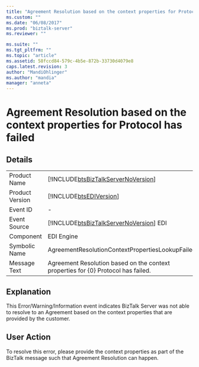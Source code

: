 ```yaml
---
title: "Agreement Resolution based on the context properties for Protocol has failed | Microsoft Docs"
ms.custom: ""
ms.date: "06/08/2017"
ms.prod: "biztalk-server"
ms.reviewer: ""

ms.suite: ""
ms.tgt_pltfrm: ""
ms.topic: "article"
ms.assetid: 58fccd84-579c-4b5e-872b-33730d4079e8
caps.latest.revision: 3
author: "MandiOhlinger"
ms.author: "mandia"
manager: "anneta"
---
```

# Agreement Resolution based on the context properties for Protocol has failed
## Details  
  
|                 |                                                                                        |
|-----------------|----------------------------------------------------------------------------------------|
|  Product Name   |   [!INCLUDE[btsBizTalkServerNoVersion](../includes/btsbiztalkservernoversion-md.md)]   |
| Product Version |               [!INCLUDE[btsEDIVersion](../includes/btsediversion-md.md)]               |
|    Event ID     |                                           -                                            |
|  Event Source   | [!INCLUDE[btsBizTalkServerNoVersion](../includes/btsbiztalkservernoversion-md.md)] EDI |
|    Component    |                                       EDI Engine                                       |
|  Symbolic Name  |                    AgreementResolutionContextPropertiesLookupFailed                    |
|  Message Text   |   Agreement Resolution based on the context properties for {0} Protocol has failed.    |
  
## Explanation  
 This Error/Warning/Information event indicates BizTalk Server was not able to resolve to an Agreement based on the context properties that are provided by the customer.  
  
## User Action  
 To resolve this error, please provide the context properties as part of the BizTalk message such that Agreement Resolution can happen.